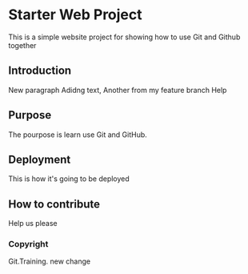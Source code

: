 # Starter Web Project

This is a simple website project for showing how to use Git and Github together

## Introduction

New paragraph Adidng text, Another from my feature branch
Help

## Purpose

The pourpose is learn use Git and GitHub.  

## Deployment

This is how it's going to be deployed

## How to contribute

Help us please

### Copyright

Git.Training. new change
